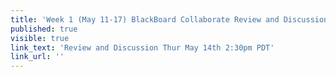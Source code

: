 ```yaml
---
title: 'Week 1 (May 11-17) BlackBoard Collaborate Review and Discussion'
published: true
visible: true
link_text: 'Review and Discussion Thur May 14th 2:30pm PDT'
link_url: ''
---
```

